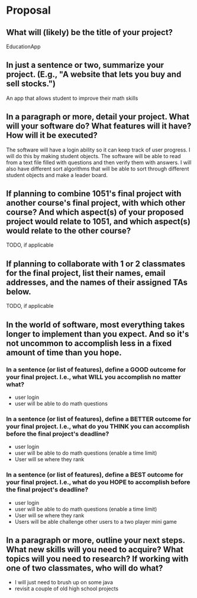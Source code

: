# Proposal

## What will (likely) be the title of your project?

EducationApp

## In just a sentence or two, summarize your project. (E.g., "A website that lets you buy and sell stocks.")

An app that allows student to improve their math skills

## In a paragraph or more, detail your project. What will your software do? What features will it have? How will it be executed?

The software will have a login ability so it can keep track of user progress. I will do this by making student objects. The software will be able to read from a text file filled with questions and then verify them with answers. I will also have different sort algorithms that will be able to sort through different student objects and make a leader board.

## If planning to combine 1051's final project with another course's final project, with which other course? And which aspect(s) of your proposed project would relate to 1051, and which aspect(s) would relate to the other course?

TODO, if applicable

## If planning to collaborate with 1 or 2 classmates for the final project, list their names, email addresses, and the names of their assigned TAs below.

TODO, if applicable

## In the world of software, most everything takes longer to implement than you expect. And so it's not uncommon to accomplish less in a fixed amount of time than you hope.

### In a sentence (or list of features), define a GOOD outcome for your final project. I.e., what WILL you accomplish no matter what?

- user login
- user will be able to do math questions 

### In a sentence (or list of features), define a BETTER outcome for your final project. I.e., what do you THINK you can accomplish before the final project's deadline?

- user login
- user will be able to do math questions (enable a time limit)
- User will se where they rank 

### In a sentence (or list of features), define a BEST outcome for your final project. I.e., what do you HOPE to accomplish before the final project's deadline?

- user login
- user will be able to do math questions (enable a time limit)
- User will se where they rank 
- Users will be able challenge other users to a two player mini game 

## In a paragraph or more, outline your next steps. What new skills will you need to acquire? What topics will you need to research? If working with one of two classmates, who will do what?

- I will just need to brush up on some java 
- revisit a couple of old high school projects 
